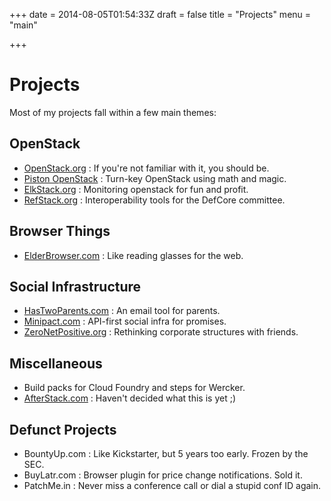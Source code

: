 +++
date = 2014-08-05T01:54:33Z
draft = false
title = "Projects"
menu = "main"

+++

# Projects

Most of my projects fall within a few main themes:

## OpenStack

 - [OpenStack.org](http://openstack.org) : If you're not familiar with it, you should be.
 - [Piston OpenStack](http://www.pistoncloud.com) : Turn-key OpenStack using math and magic.
 - [ElkStack.org](http://elkstack.org) : Monitoring openstack for fun and profit.
 - [RefStack.org](http://refstack.org) : Interoperability tools for the DefCore committee.

## Browser Things

 - [ElderBrowser.com](http://elderbrowser.com) : Like reading glasses for the web.

## Social Infrastructure

 - [HasTwoParents.com](http://hastwoparents.com) : An email tool for parents.
 - [Minipact.com](http://minipact.com) : API-first social infra for promises.
 - [ZeroNetPositive.org](http://blog.zeronetpositive.org/) : Rethinking corporate structures with friends.

## Miscellaneous

 - Build packs for Cloud Foundry and steps for Wercker.
 - [AfterStack.com](http://afterstack.com) : Haven't decided what this is yet ;)

## Defunct Projects

 - BountyUp.com : Like Kickstarter, but 5 years too early. Frozen by the SEC.
 - BuyLatr.com : Browser plugin for price change notifications. Sold it.
 - PatchMe.in : Never miss a conference call or dial a stupid conf ID again.
